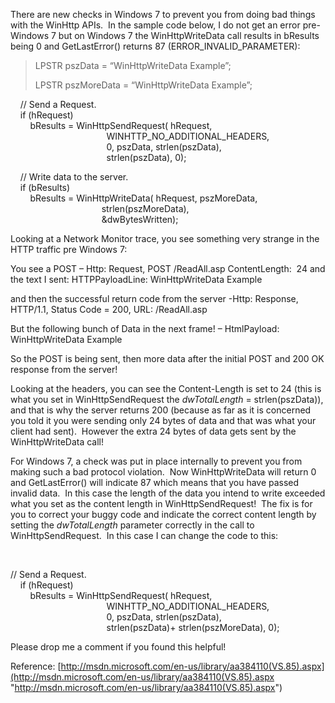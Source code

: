 There are new checks in Windows 7 to prevent you from doing bad things with the WinHttp APIs.&nbsp; In the sample code below, I do not get an error pre-Windows 7 but on Windows 7 the WinHttpWriteData call results in bResults being 0 and GetLastError() returns 87 (ERROR\_INVALID\_PARAMETER):

> LPSTR pszData = &#8220;WinHttpWriteData Example&#8221;; 
> 
> LPSTR pszMoreData = &#8220;WinHttpWriteData Example&#8221;;

&nbsp;&nbsp;&nbsp; // Send a Request.  
&nbsp;&nbsp;&nbsp; if (hRequest)  
&nbsp;&nbsp;&nbsp;&nbsp;&nbsp;&nbsp;&nbsp; bResults = WinHttpSendRequest( hRequest,  
&nbsp;&nbsp;&nbsp;&nbsp;&nbsp;&nbsp;&nbsp;&nbsp;&nbsp;&nbsp;&nbsp;&nbsp;&nbsp;&nbsp;&nbsp;&nbsp;&nbsp;&nbsp;&nbsp;&nbsp;&nbsp;&nbsp;&nbsp;&nbsp;&nbsp;&nbsp;&nbsp;&nbsp;&nbsp;&nbsp;&nbsp;&nbsp;&nbsp;&nbsp;&nbsp;&nbsp;&nbsp;&nbsp; WINHTTP\_NO\_ADDITIONAL_HEADERS,  
&nbsp;&nbsp;&nbsp;&nbsp;&nbsp;&nbsp;&nbsp;&nbsp;&nbsp;&nbsp;&nbsp;&nbsp;&nbsp;&nbsp;&nbsp;&nbsp;&nbsp;&nbsp;&nbsp;&nbsp;&nbsp;&nbsp;&nbsp;&nbsp;&nbsp;&nbsp;&nbsp;&nbsp;&nbsp;&nbsp;&nbsp;&nbsp;&nbsp;&nbsp;&nbsp;&nbsp;&nbsp;&nbsp; 0, pszData, strlen(pszData),  
&nbsp;&nbsp;&nbsp;&nbsp;&nbsp;&nbsp;&nbsp;&nbsp;&nbsp;&nbsp;&nbsp;&nbsp;&nbsp;&nbsp;&nbsp;&nbsp;&nbsp;&nbsp;&nbsp;&nbsp;&nbsp;&nbsp;&nbsp;&nbsp;&nbsp;&nbsp;&nbsp;&nbsp;&nbsp;&nbsp;&nbsp;&nbsp;&nbsp;&nbsp;&nbsp;&nbsp;&nbsp;&nbsp; strlen(pszData), 0); 

&nbsp;&nbsp;&nbsp; // Write data to the server.  
&nbsp;&nbsp;&nbsp; if (bResults)  
&nbsp;&nbsp;&nbsp;&nbsp;&nbsp;&nbsp;&nbsp; bResults = WinHttpWriteData( hRequest, pszMoreData,  
&nbsp;&nbsp;&nbsp;&nbsp;&nbsp;&nbsp;&nbsp;&nbsp;&nbsp;&nbsp;&nbsp;&nbsp;&nbsp;&nbsp;&nbsp;&nbsp;&nbsp;&nbsp;&nbsp;&nbsp;&nbsp;&nbsp;&nbsp;&nbsp;&nbsp;&nbsp;&nbsp;&nbsp;&nbsp;&nbsp;&nbsp;&nbsp;&nbsp;&nbsp;&nbsp;&nbsp; strlen(pszMoreData),  
&nbsp;&nbsp;&nbsp;&nbsp;&nbsp;&nbsp;&nbsp;&nbsp;&nbsp;&nbsp;&nbsp;&nbsp;&nbsp;&nbsp;&nbsp;&nbsp;&nbsp;&nbsp;&nbsp;&nbsp;&nbsp;&nbsp;&nbsp;&nbsp;&nbsp;&nbsp;&nbsp;&nbsp;&nbsp;&nbsp;&nbsp;&nbsp;&nbsp;&nbsp;&nbsp;&nbsp; &dwBytesWritten); 

Looking at a Network Monitor trace, you see something very strange in the HTTP traffic pre Windows 7: 

You see a POST &#8211; Http: Request, POST /ReadAll.asp ContentLength:&nbsp; 24 and the text I sent: HTTPPayloadLine: WinHttpWriteData Example 

and then the successful return code from the server -Http: Response, HTTP/1.1, Status Code = 200, URL: /ReadAll.asp 

But the following bunch of Data in the next frame! &#8211; HtmlPayload: WinHttpWriteData Example 

So the POST is being sent, then more data after the initial POST and 200 OK response from the server! 

Looking at the headers, you can see the Content-Length is set to 24 (this is what you set in WinHttpSendRequest the _dwTotalLength_ = strlen(pszData)), and that is why the server returns 200 (because as far as it is concerned you told it you were sending only 24 bytes of data and that was what your client had sent).&nbsp; However the extra 24 bytes of data gets sent by the WinHttpWriteData call! 

For Windows 7, a check was put in place internally to prevent you from making such a bad protocol violation.&nbsp; Now WinHttpWriteData will return 0 and GetLastError() will indicate 87 which means that you have passed invalid data.&nbsp; In this case the length of the data you intend to write exceeded what you set as the content length in WinHttpSendRequest!&nbsp; The fix is for you to correct your buggy code and indicate the correct content length by setting the _dwTotalLength_ parameter correctly in the call to WinHttpSendRequest.&nbsp; In this case I can change the code to this: 

&nbsp;

// Send a Request.  
&nbsp;&nbsp;&nbsp; if (hRequest)  
&nbsp;&nbsp;&nbsp;&nbsp;&nbsp;&nbsp;&nbsp; bResults = WinHttpSendRequest( hRequest,  
&nbsp;&nbsp;&nbsp;&nbsp;&nbsp;&nbsp;&nbsp;&nbsp;&nbsp;&nbsp;&nbsp;&nbsp;&nbsp;&nbsp;&nbsp;&nbsp;&nbsp;&nbsp;&nbsp;&nbsp;&nbsp;&nbsp;&nbsp;&nbsp;&nbsp;&nbsp;&nbsp;&nbsp;&nbsp;&nbsp;&nbsp;&nbsp;&nbsp;&nbsp;&nbsp;&nbsp;&nbsp;&nbsp; WINHTTP\_NO\_ADDITIONAL_HEADERS,  
&nbsp;&nbsp;&nbsp;&nbsp;&nbsp;&nbsp;&nbsp;&nbsp;&nbsp;&nbsp;&nbsp;&nbsp;&nbsp;&nbsp;&nbsp;&nbsp;&nbsp;&nbsp;&nbsp;&nbsp;&nbsp;&nbsp;&nbsp;&nbsp;&nbsp;&nbsp;&nbsp;&nbsp;&nbsp;&nbsp;&nbsp;&nbsp;&nbsp;&nbsp;&nbsp;&nbsp;&nbsp;&nbsp; 0, pszData, strlen(pszData),  
&nbsp;&nbsp;&nbsp;&nbsp;&nbsp;&nbsp;&nbsp;&nbsp;&nbsp;&nbsp;&nbsp;&nbsp;&nbsp;&nbsp;&nbsp;&nbsp;&nbsp;&nbsp;&nbsp;&nbsp;&nbsp;&nbsp;&nbsp;&nbsp;&nbsp;&nbsp;&nbsp;&nbsp;&nbsp;&nbsp;&nbsp;&nbsp;&nbsp;&nbsp;&nbsp;&nbsp;&nbsp;&nbsp; strlen(pszData)+ strlen(pszMoreData), 0); 

Please drop me a comment if you found this helpful! 

Reference: [http://msdn.microsoft.com/en-us/library/aa384110(VS.85).aspx](http://msdn.microsoft.com/en-us/library/aa384110(VS.85).aspx "http://msdn.microsoft.com/en-us/library/aa384110(VS.85).aspx")